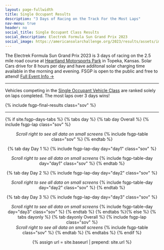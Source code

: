 ```yaml
---
layout: page-fullwidth
title: Single Occupant Results
description: "3 Days of Racing on the Track For the Most Laps"
nav-menu: true
header: no
social_title: Single Occupant Class Results
social_description: Electrek Formula Sun Grand Prix 2023
social_image: https://americansolarchallenge.org/2023/results/assets/images/prin-fl-front-straight.jpg
---
```


The Electrek Formula Sun Grand Prix 2023 is 3 days of racing on the 2.5 mile road course at [Heartland Motorsports Park](http://heartlandmotorsports.us/) in Topeka, Kansas. Solar Cars drive for 8 hours per day and have additonal solar charging time available in the morning and evening. FSGP is open to the public and free to attend! [Full Event Info →](https://www.americansolarchallenge.org/the-competition/2023-formula-sun-grand-prix/)

-----

Vehicles competing in the [Single Occupant Vehicle Class](https://www.americansolarchallenge.org/the-competition/vehicle-classes/) are ranked solely on laps completed. The most laps over 3 days wins!

{% include fsgp-final-results class="sov" %}

-----
{% if site.fsgp-days-tabs %}
{% tabs day %}
{% tab day Overall %}
{% include fsgp-lap class="sov" %}
<br>
<div style="margin:auto; text-align:center;"> <i> Scroll right to see all data on small screens </i>
{% include fsgp-table class="sov" %}
{% endtab %}

{% tab day Day 1 %}
{% include fsgp-lap-day day="day1" class="sov" %}
<br>
<div style="margin:auto; text-align:center;"> <i> Scroll right to see all data on small screens </i>
{% include fsgp-table-day day="day1" class="sov" %}
{% endtab %}

{% tab day Day 2 %}
{% include fsgp-lap-day day="day2" class="sov" %}
<br>
<div style="margin:auto; text-align:center;"> <i> Scroll right to see all data on small screens </i>
{% include fsgp-table-day day="day2" class="sov" %}
{% endtab %}

{% tab day Day 3 %}
{% include fsgp-lap-day day="day3" class="sov" %}
<br>
<div style="margin:auto; text-align:center;"> <i> Scroll right to see all data on small screens </i>
{% include fsgp-table-day day="day3" class="sov" %}
{% endtab %}
{% endtabs %}{% else %}
{% tabs dayonly %}
{% tab dayonly Overall %}
{% include fsgp-lap class="sov" %}
<br>
<div style="margin:auto; text-align:center;"> <i> Scroll right to see all data on small screens </i>
{% include fsgp-table class="sov" %}
{% endtab %}
{% endtabs %}
{% endif %}

{% assign url = site.baseurl | prepend: site.url %}
<link rel="stylesheet" href="{{ url }}/assets/css/tabs.css">
<script src="{{ url }}/assets/js/tabs.js"></script>